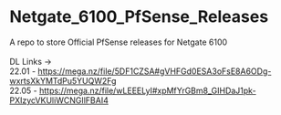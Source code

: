 # Netgate_6100_PfSense_Releases
A repo to store Official PfSense releases for Netgate 6100 \
 \
DL Links -> \
22.01 - https://mega.nz/file/5DF1CZSA#gVHFGd0ESA3oFsE8A6ODg-wxrtsXkYMTdPu5YUQW2Fg \
22.05 - https://mega.nz/file/wLEEELyI#xpMfYrGBm8_GIHDaJ1pk-PXIzycVKUliWCNGIlFBAI4
